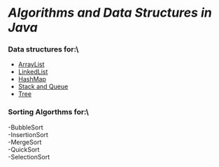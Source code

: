 # *Algorithms and Data Structures in Java*

### Data structures for:\
- [ArrayList](src/DataStructures/LinkedList)
- [LinkedList](src/DataStructures/LinkedList)
- [HashMap](src/DataStructures/HashMap)
- [Stack and Queue](src/DataStructures/StackAndQueue)
- [Tree](src/DataStructures/Tree)
### Sorting Algorthms for:\
-BubbleSort\
-InsertionSort\
-MergeSort\
-QuickSort\
-SelectionSort
